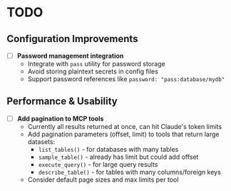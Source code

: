 # TODO

## Configuration Improvements

- [ ] **Password management integration**
  - Integrate with `pass` utility for password storage
  - Avoid storing plaintext secrets in config files
  - Support password references like `password: "pass:database/mydb"`

## Performance & Usability

- [ ] **Add pagination to MCP tools**
  - Currently all results returned at once, can hit Claude's token limits
  - Add pagination parameters (offset, limit) to tools that return large datasets:
    - `list_tables()` - for databases with many tables
    - `sample_table()` - already has limit but could add offset
    - `execute_query()` - for large query results
    - `describe_table()` - for tables with many columns/foreign keys
  - Consider default page sizes and max limits per tool

